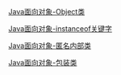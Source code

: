 [Java面向对象-Object类](http://blog.java1234.com/blog/articles/193.html)

[Java面向对象-instanceof关键字](http://blog.java1234.com/blog/articles/194.html)

[Java面向对象-匿名内部类](http://blog.java1234.com/blog/articles/195.html)

[Java面向对象-包装类](http://blog.java1234.com/blog/articles/196.html)

